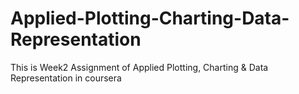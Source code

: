 # Applied-Plotting-Charting-Data-Representation
This is Week2 Assignment of Applied Plotting, Charting &amp; Data Representation in coursera
